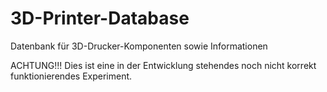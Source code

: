 # 3D-Printer-Database
Datenbank für 3D-Drucker-Komponenten sowie Informationen

ACHTUNG!!! Dies ist eine in der Entwicklung stehendes noch nicht korrekt funktionierendes Experiment.
